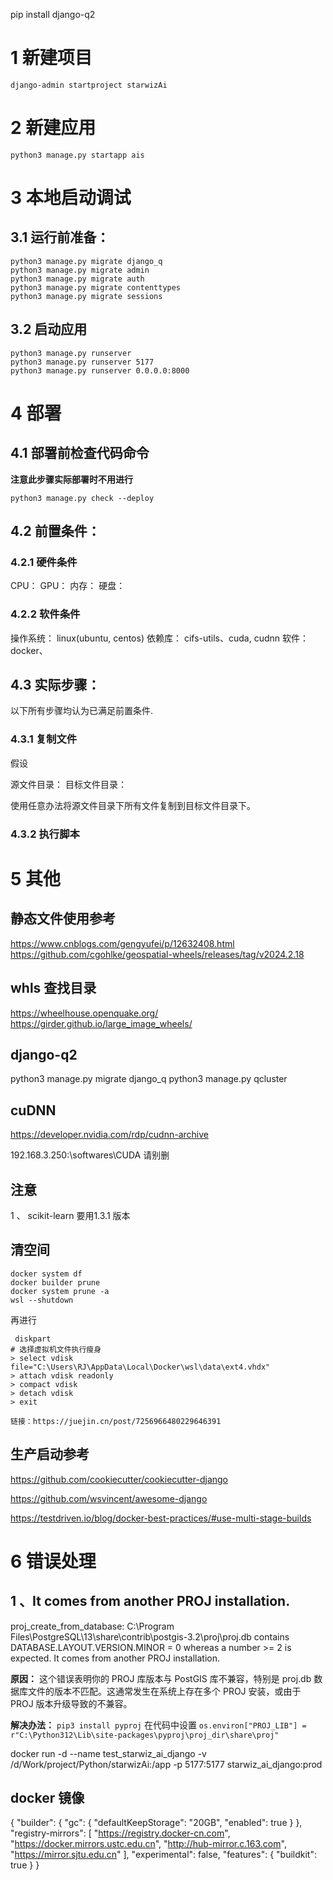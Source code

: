 pip install django-q2


# 1 新建项目
```
django-admin startproject starwizAi
```

# 2 新建应用
```
python3 manage.py startapp ais
```

# 3 本地启动调试

## 3.1 运行前准备：
```
python3 manage.py migrate django_q
python3 manage.py migrate admin
python3 manage.py migrate auth
python3 manage.py migrate contenttypes
python3 manage.py migrate sessions
```

## 3.2 启动应用

```
python3 manage.py runserver
python3 manage.py runserver 5177
python3 manage.py runserver 0.0.0.0:8000
```

# 4 部署
## 4.1 部署前检查代码命令 

**注意此步骤实际部署时不用进行**
```
python3 manage.py check --deploy
```

## 4.2 前置条件：

### 4.2.1 硬件条件
CPU：
GPU：
内存：
硬盘：


### 4.2.2 软件条件

操作系统： linux(ubuntu, centos)
依赖库： cifs-utils、cuda, cudnn
软件： docker、

## 4.3 实际步骤：

以下所有步骤均认为已满足前置条件.

### 4.3.1 复制文件
假设

源文件目录：
目标文件目录：

使用任意办法将源文件目录下所有文件复制到目标文件目录下。

### 4.3.2 执行脚本



# 5 其他
## 静态文件使用参考
https://www.cnblogs.com/gengyufei/p/12632408.html
https://github.com/cgohlke/geospatial-wheels/releases/tag/v2024.2.18

## whls 查找目录 
https://wheelhouse.openquake.org/
https://girder.github.io/large_image_wheels/

## django-q2
python3 manage.py migrate django_q
python3 manage.py qcluster

## cuDNN 
https://developer.nvidia.com/rdp/cudnn-archive

192.168.3.250:\softwares\CUDA 请别删

## 注意 
1  、 scikit-learn  要用1.3.1 版本

## 清空间
```
docker system df
docker builder prune
docker system prune -a
wsl --shutdown
```

再进行

```
 diskpart
# 选择虚拟机文件执行瘦身
> select vdisk file="C:\Users\RJ\AppData\Local\Docker\wsl\data\ext4.vhdx"
> attach vdisk readonly
> compact vdisk
> detach vdisk
> exit

链接：https://juejin.cn/post/7256966480229646391

```

## 生产启动参考 
https://github.com/cookiecutter/cookiecutter-django

https://github.com/wsvincent/awesome-django

https://testdriven.io/blog/docker-best-practices/#use-multi-stage-builds


# 6 错误处理
## 1 、It comes from another PROJ installation.

proj_create_from_database: C:\Program Files\PostgreSQL\13\share\contrib\postgis-3.2\proj\proj.db contains DATABASE.LAYOUT.VERSION.MINOR = 0 whereas a number >= 2 is expected. It comes from another PROJ installation.

**原因：**
这个错误表明你的 PROJ 库版本与 PostGIS 库不兼容，特别是 proj.db 数据库文件的版本不匹配。这通常发生在系统上存在多个 PROJ 安装，或由于 PROJ 版本升级导致的不兼容。

**解决办法：** 
`pip3 install pyproj`
在代码中设置
`os.environ["PROJ_LIB"] = r"C:\Python312\Lib\site-packages\pyproj\proj_dir\share\proj"`

docker run -d --name test_starwiz_ai_django -v /d/Work/project/Python/starwizAi:/app -p 5177:5177  starwiz_ai_django:prod

## docker 镜像
{
  "builder": {
    "gc": {
      "defaultKeepStorage": "20GB",
      "enabled": true
    }
  },
  "registry-mirrors": [
    "https://registry.docker-cn.com",
    "https://docker.mirrors.ustc.edu.cn",
    "http://hub-mirror.c.163.com",
    "https://mirror.sjtu.edu.cn"
  ],
  "experimental": false,
  "features": {
    "buildkit": true
  }
}